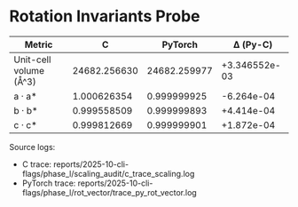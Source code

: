 # Rotation Invariants Probe

| Metric | C | PyTorch | Δ (Py-C) |
| --- | --- | --- | --- |
| Unit-cell volume (Å^3) | 24682.256630 | 24682.259977 | +3.346552e-03 |
| a · a* | 1.000626354 | 0.999999925 | -6.264e-04 |
| b · b* | 0.999558509 | 0.999999893 | +4.414e-04 |
| c · c* | 0.999812669 | 0.999999901 | +1.872e-04 |

Source logs:
- C trace: reports/2025-10-cli-flags/phase_l/scaling_audit/c_trace_scaling.log
- PyTorch trace: reports/2025-10-cli-flags/phase_l/rot_vector/trace_py_rot_vector.log
